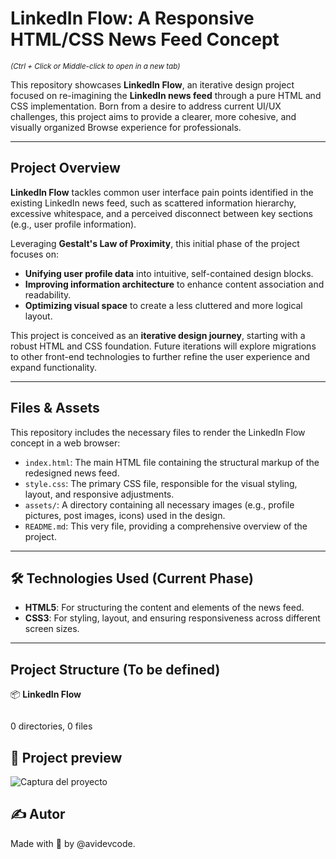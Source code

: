# LinkedIn Flow: A Responsive HTML/CSS News Feed Concept

<sub>_(Ctrl + Click or Middle-click to open in a new tab)_</sub>

This repository showcases **LinkedIn Flow**, an iterative design project focused on re-imagining the **LinkedIn news feed** through a pure HTML and CSS implementation. Born from a desire to address current UI/UX challenges, this project aims to provide a clearer, more cohesive, and visually organized Browse experience for professionals.

---

## Project Overview
**LinkedIn Flow** tackles common user interface pain points identified in the existing LinkedIn news feed, such as scattered information hierarchy, excessive whitespace, and a perceived disconnect between key sections (e.g., user profile information).

Leveraging 
**Gestalt's Law of Proximity**, this initial phase of the project focuses on:
* **Unifying user profile data** into intuitive, self-contained design blocks.
* **Improving information architecture** to enhance content association and readability.
* **Optimizing visual space** to create a less cluttered and more logical layout.

This project is conceived as an **iterative design journey**, starting with a robust HTML and CSS foundation. Future iterations will explore migrations to other front-end technologies to further refine the user experience and expand functionality.

---

## Files & Assets
This repository includes the necessary files to render the LinkedIn Flow concept in a web browser:

* `index.html`: The main HTML file containing the structural markup of the redesigned news feed.
* `style.css`: The primary CSS file, responsible for the visual styling, layout, and responsive adjustments.
* `assets/`: A directory containing all necessary images (e.g., profile pictures, post images, icons) used in the design.
* `README.md`: This very file, providing a comprehensive overview of the project.

---

## 🛠️ Technologies Used (Current Phase)

* **HTML5**: For structuring the content and elements of the news feed.
* **CSS3**: For styling, layout, and ensuring responsiveness across different screen sizes.

---

## Project Structure (To be defined)
📦 **LinkedIn Flow**

```

```
0 directories, 0 files

## 📸 Project preview
![Captura del proyecto](./)



## ✍️ Autor
Made with 💚 by @avidevcode.
